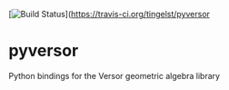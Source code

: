 [![Build Status](https://travis-ci.org/tingelst/pyversor.svg?branch=master)](https://travis-ci.org/tingelst/pyversor
# pyversor
Python bindings for the Versor geometric algebra library
